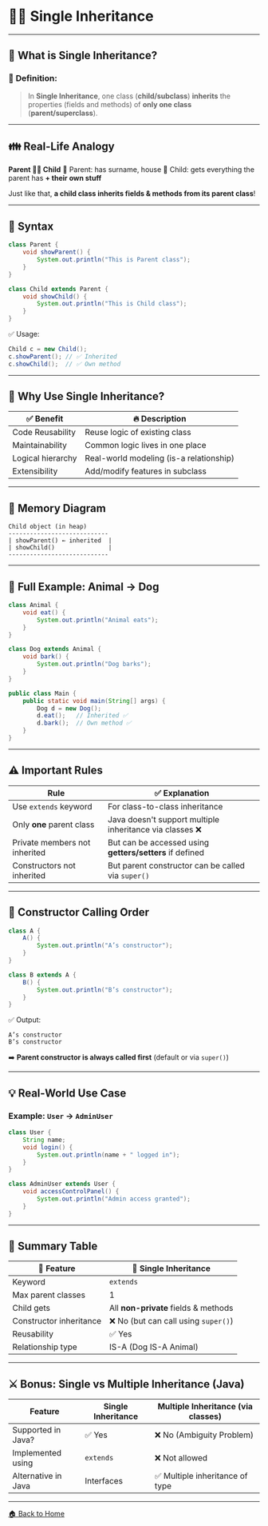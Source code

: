 # 🧑‍🧒 Single  Inheritance

---

## 🧠 What is Single Inheritance?

### 📌 **Definition:**

> In **Single Inheritance**, one class (**child/subclass**) **inherits** the properties (fields and methods) of **only one class** (**parent/superclass**).

---

## 👪 Real-Life Analogy

**Parent 👨‍👦 Child**
🧔 Parent: has surname, house
👦 Child: gets everything the parent has **+ their own stuff**

Just like that, **a child class inherits fields & methods from its parent class**!

---

## 🔧 Syntax

```java
class Parent {
    void showParent() {
        System.out.println("This is Parent class");
    }
}

class Child extends Parent {
    void showChild() {
        System.out.println("This is Child class");
    }
}
```

✅ Usage:

```java
Child c = new Child();
c.showParent(); // ✅ Inherited
c.showChild();  // ✅ Own method
```

---

## 🎯 Why Use Single Inheritance?

| ✅ Benefit         | 🔥 Description                          |
| ----------------- | --------------------------------------- |
| Code Reusability  | Reuse logic of existing class           |
| Maintainability   | Common logic lives in one place         |
| Logical hierarchy | Real-world modeling (is-a relationship) |
| Extensibility     | Add/modify features in subclass         |

---

## 🧱 Memory Diagram

```
Child object (in heap)
----------------------------
| showParent() ← inherited  |
| showChild()               |
----------------------------
```

---

## 🔧 Full Example: Animal → Dog

```java
class Animal {
    void eat() {
        System.out.println("Animal eats");
    }
}

class Dog extends Animal {
    void bark() {
        System.out.println("Dog barks");
    }
}
```

```java
public class Main {
    public static void main(String[] args) {
        Dog d = new Dog();
        d.eat();   // Inherited ✅
        d.bark();  // Own method ✅
    }
}
```

---

## ⚠️ Important Rules

| Rule                          | ✅ Explanation                                            |
| ----------------------------- | -------------------------------------------------------- |
| Use `extends` keyword         | For class-to-class inheritance                           |
| Only **one** parent class     | Java doesn't support multiple inheritance via classes ❌  |
| Private members not inherited | But can be accessed using **getters/setters** if defined |
| Constructors not inherited    | But parent constructor can be called via `super()`       |

---

## 🔁 Constructor Calling Order

```java
class A {
    A() {
        System.out.println("A’s constructor");
    }
}

class B extends A {
    B() {
        System.out.println("B’s constructor");
    }
}
```

✅ Output:

```
A’s constructor  
B’s constructor
```

➡️ **Parent constructor is always called first** (default or via `super()`)

---

## 💡 Real-World Use Case

### Example: `User` → `AdminUser`

```java
class User {
    String name;
    void login() {
        System.out.println(name + " logged in");
    }
}

class AdminUser extends User {
    void accessControlPanel() {
        System.out.println("Admin access granted");
    }
}
```

---

## 🔁 Summary Table

| 🔧 Feature              | 📘 Single Inheritance                |
| ----------------------- | ------------------------------------ |
| Keyword                 | `extends`                            |
| Max parent classes      | 1                                    |
| Child gets              | All **non-private** fields & methods |
| Constructor inheritance | ❌ No (but can call using `super()`)  |
| Reusability             | ✅ Yes                                |
| Relationship type       | IS-A (Dog IS-A Animal)               |

---

## ⚔️ Bonus: Single vs Multiple Inheritance (Java)

| Feature             | Single Inheritance | Multiple Inheritance (via classes) |
| ------------------- | ------------------ | ---------------------------------- |
| Supported in Java?  | ✅ Yes              | ❌ No (Ambiguity Problem)           |
| Implemented using   | `extends`          | ❌ Not allowed                      |
| Alternative in Java | Interfaces         | ✅ Multiple inheritance of type     |

---

[🏠 Back to Home](../..)
